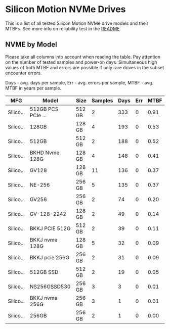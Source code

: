 Silicon Motion NVMe Drives
==========================

This is a list of all tested Silicon Motion NVMe drive models and their MTBFs. See more
info on reliability test in the [README](https://github.com/bsdhw/SMART).

NVME by Model
------------

Please take all columns into account when reading the table. Pay attention on the
number of tested samples and power-on days. Simultaneous high values of both MTBF
and errors are possible if only rare drives in the subset encounter errors.

Days - avg. days per sample,
Err  - avg. errors per sample,
MTBF - avg. MTBF in years per sample.

| MFG       | Model              | Size   | Samples | Days  | Err   | MTBF |
|-----------|--------------------|--------|---------|-------|-------|------|
| Silico... | 512GB PCS PCIe ... | 512 GB | 2       | 333   | 0     | 0.91   |
| Silico... | 128GB              | 128 GB | 4       | 193   | 0     | 0.53   |
| Silico... | 512GB              | 512 GB | 2       | 188   | 0     | 0.52   |
| Silico... | BKHD Nvme 128G     | 128 GB | 4       | 148   | 0     | 0.41   |
| Silico... | GV128              | 128 GB | 11      | 136   | 0     | 0.37   |
| Silico... | NE-256             | 256 GB | 5       | 135   | 0     | 0.37   |
| Silico... | GV256              | 256 GB | 2       | 74    | 0     | 0.20   |
| Silico... | GV-128-2242        | 128 GB | 2       | 49    | 0     | 0.14   |
| Silico... | BKKJ PCIE 512G     | 512 GB | 2       | 39    | 0     | 0.11   |
| Silico... | BKKJ nvme 128G     | 128 GB | 5       | 32    | 0     | 0.09   |
| Silico... | BKKJ pcie 256G     | 256 GB | 2       | 31    | 0     | 0.09   |
| Silico... | 512GB SSD          | 512 GB | 2       | 19    | 0     | 0.05   |
| Silico... | NS256GSSD530       | 256 GB | 3       | 3     | 0     | 0.01   |
| Silico... | BKKJ nvme 256G     | 256 GB | 3       | 1     | 0     | 0.01   |
| Silico... | 256GB              | 256 GB | 2       | 1     | 0     | 0.00   |
